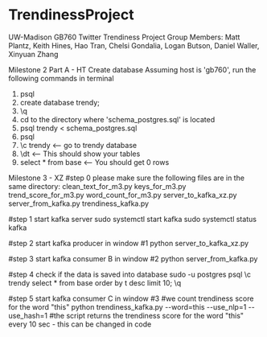 # TrendinessProject
UW-Madison GB760 Twitter Trendiness Project
Group Members: Matt Plantz, Keith Hines, Hao Tran, Chelsi Gondalia, Logan Butson, Daniel Waller, Xinyuan Zhang

Milestone 2 Part A - HT
Create database 
Assuming host is 'gb760', run the following commands in terminal 
1) psql
2) create database trendy;
3) \q
4) cd to the directory where 'schema_postgres.sql' is located
5) psql trendy < schema_postgres.sql
6) psql
7) \c trendy <-- go to trendy database
8) \dt  <-- This should show your tables
9) select * from base <-- You should get 0 rows 

Milestone 3 - XZ
#step 0
please make sure the following files are in the same directory:
clean_text_for_m3.py
keys_for_m3.py
trend_score_for_m3.py
word_count_for_m3.py
server_to_kafka_xz.py
server_from_kafka.py
trendiness_kafka.py

#step 1 start kafka server
sudo systemctl start kafka
sudo systemctl status kafka

#step 2 start kafka producer in window #1
python server_to_kafka_xz.py

#step 3 start kafka consumer B in window #2
python server_from_kafka.py

#step 4 check if the data is saved into database
sudo -u postgres psql
\c trendy
select * from base order by t desc limit 10;
\q

#step 5 start kafka consumer C in window #3
#we count trendiness score for the word "this"
python trendiness_kafka.py --word=this --use_nlp=1 --use_hash=1
#the script returns the trendiness score for the word "this" every 10 sec - this can be changed in code



